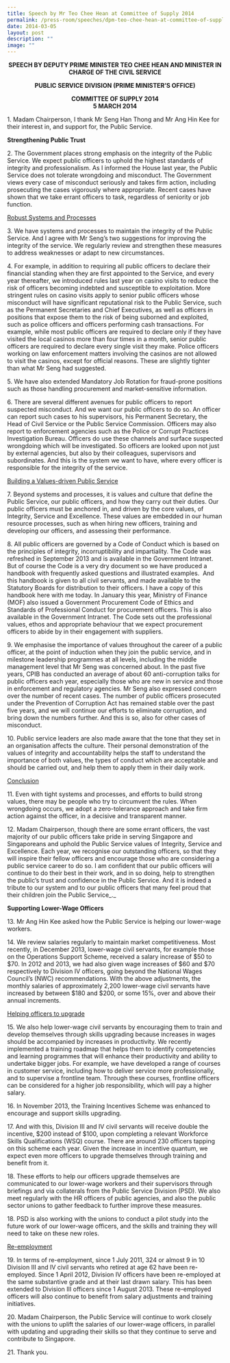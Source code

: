 ```yaml
---
title: Speech by Mr Teo Chee Hean at Committee of Supply 2014
permalink: /press-room/speeches/dpm-teo-chee-hean-at-committee-of-supply-2014/
date: 2014-03-05
layout: post
description: ""
image: ""
---
```

<div style="text-align: center"><strong>
SPEECH BY DEPUTY PRIME MINISTER TEO CHEE HEAN AND MINISTER IN CHARGE OF THE CIVIL SERVICE<br>

PUBLIC SERVICE DIVISION (PRIME MINISTER’S OFFICE)

COMMITTEE OF SUPPLY 2014<br>
5 MARCH 2014
	</strong></div>

1\. Madam Chairperson, I thank Mr Seng Han Thong and Mr Ang Hin Kee for their interest in, and support for, the Public Service.&nbsp;

**Strengthening Public Trust**

2\. The Government places strong emphasis on the integrity of the Public Service. We expect public officers to uphold the highest standards of integrity and professionalism. As I informed the House last year, the Public Service does not tolerate wrongdoing and misconduct. The Government views every case of misconduct seriously and takes firm action, including prosecuting the cases vigorously where appropriate. Recent cases have shown that we take errant officers to task, regardless of seniority or job function.&nbsp;

<u>Robust Systems and Processes</u>

3\. We have systems and processes to maintain the integrity of the Public Service. And I agree with Mr Seng’s two suggestions for improving the integrity of the service. We regularly review and strengthen these measures to address weaknesses or adapt to new circumstances.&nbsp;

4\. For example, in addition to requiring all public officers to declare their financial standing when they are first appointed to the Service, and every year thereafter, we introduced rules last year on casino visits to reduce the risk of officers becoming indebted and susceptible to exploitation. More stringent rules on casino visits apply to senior public officers whose misconduct will have significant reputational risk to the Public Service, such as the Permanent Secretaries and Chief Executives, as well as officers in positions that expose them to the risk of being suborned and exploited, such as police officers and officers performing cash transactions. For example, while most public officers are required to declare only if they have visited the local casinos more than four times in a month, senior public officers are required to declare every single visit they make. Police officers working on law enforcement matters involving the casinos are not allowed to visit the casinos, except for official reasons. These are slightly tighter than what Mr Seng had suggested.

5\. We have also extended Mandatory Job Rotation for fraud-prone positions such as those handling procurement and market-sensitive information.&nbsp;

6\. There are several different avenues for public officers to report suspected misconduct. And we want our public officers to do so. An officer can report such cases to his supervisors, his Permanent Secretary, the Head of Civil Service or the Public Service Commission. Officers may also report to enforcement agencies such as the Police or Corrupt Practices Investigation Bureau. Officers do use these channels and surface suspected wrongdoing which will be investigated. So officers are looked upon not just by external agencies, but also by their colleagues, supervisors and subordinates. And this is the system we want to have, where every officer is responsible for the integrity of the service.

<u>Building a Values-driven Public Service</u>

7\. Beyond systems and processes, it is values and culture that define the Public Service, our public officers, and how they carry out their duties. Our public officers must be anchored in, and driven by the core values, of Integrity, Service and Excellence. These values are embedded in our human resource processes, such as when hiring new officers, training and developing our officers, and assessing their performance.&nbsp;

8\. All public officers are governed by a Code of Conduct which is based on the principles of integrity, incorruptibility and impartiality. The Code was refreshed in September 2013 and is available in the Government Intranet. But of course the Code is a very dry document so we have produced a handbook with frequently asked questions and illustrated examples. &nbsp;And this handbook is given to all civil servants, and made available to the Statutory Boards for distribution to their officers. I have a copy of this handbook here with me today. In January this year, Ministry of Finance (MOF) also issued a Government Procurement Code of Ethics and Standards of Professional Conduct for procurement officers. This is also available in the Government Intranet. The Code sets out the professional values, ethos and appropriate behaviour that we expect procurement officers to abide by in their engagement with suppliers.

9\. We emphasise the importance of values throughout the career of a public officer, at the point of induction when they join the public service, and in milestone leadership programmes at all levels, including the middle management level that Mr Seng was concerned about. In the past five years, CPIB has conducted an average of about 60 anti-corruption talks for public officers each year, especially those who are new in service and those in enforcement and regulatory agencies. Mr Seng also expressed concern over the number of recent cases. The number of public officers prosecuted under the Prevention of Corruption Act has remained stable over the past five years, and we will continue our efforts to eliminate corruption, and bring down the numbers further. And this is so, also for other cases of misconduct.&nbsp;

10\. Public service leaders are also made aware that the tone that they set in an organisation affects the culture. Their personal demonstration of the values of integrity and accountability helps the staff to understand the importance of both values, the types of conduct which are acceptable and should be carried out, and help them to apply them in their daily work.&nbsp;&nbsp;&nbsp;

<u>Conclusion</u>

11\. Even with tight systems and processes, and efforts to build strong values, there may be people who try to circumvent the rules. When wrongdoing occurs, we adopt a zero-tolerance approach and take firm action against the officer, in a decisive and transparent manner. &nbsp;

12\. Madam Chairperson, though there are some errant officers, the vast majority of our public officers take pride in serving Singapore and Singaporeans and uphold the Public Service values of Integrity, Service and Excellence. Each year, we recognise our outstanding officers, so that they will inspire their fellow officers and encourage those who are considering a public service career to do so. I am confident that our public officers will continue to do their best in their work, and in so doing, help to strengthen the public’s trust and confidence in the Public Service. And it is indeed a tribute to our system and to our public officers that many feel proud that their children join the Public Service_._

**Supporting Lower-Wage Officers**

13\. Mr Ang Hin Kee asked how the Public Service is helping our lower-wage workers.&nbsp;

14\. We review salaries regularly to maintain market competitiveness. Most recently, in December 2013, lower-wage civil servants, for example those on the Operations Support Scheme, received a salary increase of $50 to $70. In 2012 and 2013, we had also given wage increases of $60 and $70 respectively to Division IV officers, going beyond the National Wages Council’s (NWC) recommendations. With the above adjustments, the monthly salaries of approximately 2,200 lower-wage civil servants have increased by between $180 and $200, or some 15%, over and above their annual increments.

<u>Helping officers to upgrade</u>

15\. We also help lower-wage civil servants by encouraging them to train and develop themselves through skills upgrading because increases in wages should be accompanied by increases in productivity. We recently implemented a training roadmap that helps them to identify competencies and learning programmes that will enhance their productivity and ability to undertake bigger jobs. For example, we have developed a range of courses in customer service, including how to deliver service more professionally, and to supervise a frontline team. Through these courses, frontline officers can be considered for a higher job responsibility, which will pay a higher salary.

16\. In November 2013, the Training Incentives Scheme was enhanced to encourage and support skills upgrading.&nbsp;

17\. And with this, Division III and IV civil servants will receive double the incentive, $200 instead of $100, upon completing a relevant Workforce Skills Qualifications (WSQ) course. There are around 230 officers tapping on this scheme each year. Given the increase in incentive quantum, we expect even more officers to upgrade themselves through training and benefit from it.

18\. These efforts to help our officers upgrade themselves are communicated to our lower-wage workers and their supervisors through briefings and via collaterals from the Public Service Division (PSD). We also meet regularly with the HR officers of public agencies, and also the public sector unions to gather feedback to further improve these measures.

18\. PSD is also working with the unions to conduct a pilot study into the future work of&nbsp;our lower-wage officers, and the skills and training they will need to take on these new roles.

<u>Re-employment</u>

19\. In terms of re-employment, since 1 July 2011, 324 or almost 9 in 10 Division III and IV civil servants who retired at age 62 have been re-employed. Since 1 April 2012, Division IV officers have been re-employed at the same substantive grade and at their last drawn salary. This has been extended to Division III officers since 1 August 2013. These re-employed officers will also continue to benefit from salary adjustments and training initiatives.&nbsp;

20\. Madam Chairperson, the Public Service will continue to work closely with the unions to uplift the salaries of our lower-wage officers, in parallel with updating and upgrading their skills so that they continue to serve and contribute to Singapore.&nbsp;&nbsp;

21\. Thank you.